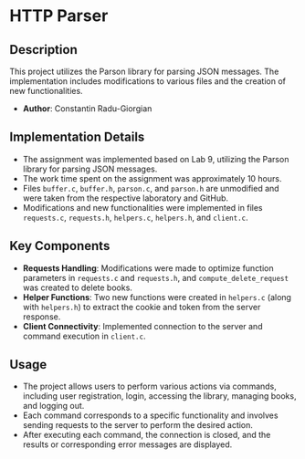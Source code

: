 # HTTP Parser
## Description
This project utilizes the Parson library for parsing JSON messages. The implementation includes modifications to various files and the creation of new functionalities.
- **Author**: Constantin Radu-Giorgian  

## Implementation Details
- The assignment was implemented based on Lab 9, utilizing the Parson library for parsing JSON messages.
- The work time spent on the assignment was approximately 10 hours.
- Files `buffer.c`, `buffer.h`, `parson.c`, and `parson.h` are unmodified and were taken from the respective laboratory and GitHub.
- Modifications and new functionalities were implemented in files `requests.c`, `requests.h`, `helpers.c`, `helpers.h`, and `client.c`.

## Key Components
- **Requests Handling**: Modifications were made to optimize function parameters in `requests.c` and `requests.h`, and `compute_delete_request` was created to delete books.
- **Helper Functions**: Two new functions were created in `helpers.c` (along with `helpers.h`) to extract the cookie and token from the server response.
- **Client Connectivity**: Implemented connection to the server and command execution in `client.c`.

## Usage
- The project allows users to perform various actions via commands, including user registration, login, accessing the library, managing books, and logging out.
- Each command corresponds to a specific functionality and involves sending requests to the server to perform the desired action.
- After executing each command, the connection is closed, and the results or corresponding error messages are displayed.
